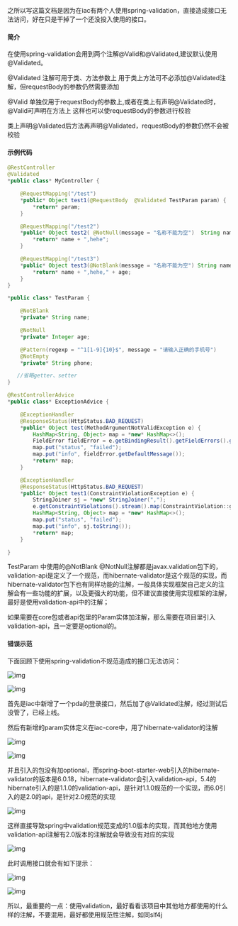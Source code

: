 之所以写这篇文档是因为在iac有两个人使用spring-validation，直接造成接口无法访问，好在只是干掉了一个还没投入使用的接口。



#### 简介

在使用spring-validation会用到两个注解@Valid和@Validated,建议默认使用@Validated。



@Validated 注解可用于类、方法参数上
用于类上方法可不必添加@Validated注解，但requestBody的参数仍然需要添加

@Valid 单独仅用于requestBody的参数上,或者在类上有声明@Validated时，@Valid可声明在方法上
这样也可以使requestBody的参数进行校验

类上声明@Validated后方法再声明@Validated，requestBody的参数仍然不会被校验



#### 示例代码

```java
@RestController
@Validated
*public class* MyController {

​    @RequestMapping("/test")
​    *public* Object test1(@RequestBody  @Validated TestParam param) {
​        *return* param;
​    }

​    @RequestMapping("/test2")
​    *public* Object test2( @NotNull(message = "名称不能为空")  String name) {
​        *return* name + ",hehe";
​    }

​    @RequestMapping("/test3")
​    *public* Object test3(@NotBlank(message = "名称不能为空") String name,@NotNull(message = "年龄不能为空") Integer age) {
​        *return* name + ",hehe," + age;
​    }
}

*public class* TestParam {

​    @NotBlank
​    *private* String name;

​    @NotNull
​    *private* Integer age;

​    @Pattern(regexp = "^1[1-9]{10}$", message = "请输入正确的手机号")
​    @NotEmpty
​    *private* String phone;

​	//省略getter、setter
}

@RestControllerAdvice
*public class* ExceptionAdvice {

​    @ExceptionHandler
​    @ResponseStatus(HttpStatus.BAD_REQUEST)
​    *public* Object test(MethodArgumentNotValidException e) {
​        HashMap<String, Object> map = *new* HashMap<>();
​        FieldError fieldError = e.getBindingResult().getFieldErrors().get(0);
​        map.put("status", "failed");
​        map.put("info", fieldError.getDefaultMessage());
​        *return* map;
​    }

​    @ExceptionHandler
​    @ResponseStatus(HttpStatus.BAD_REQUEST)
​    *public* Object test1(ConstraintViolationException e) {
​        StringJoiner sj = *new* StringJoiner(",");
​        e.getConstraintViolations().stream().map(ConstraintViolation::getMessage).findFirst().ifPresent(sj::add);
​        HashMap<String, Object> map = *new* HashMap<>();
​        map.put("status", "failed");
​        map.put("info", sj.toString());
​        *return* map;
​    }

}
```



TestParam 中使用的@NotBlank @NotNull注解都是javax.validation包下的，validation-api是定义了一个规范，而hibernate-validator是这个规范的实现，而hibernate-validator包下也有同样功能的注解，一般具体实现框架自己定义的注解会有一些功能的扩展，以及更强大的功能，但不建议直接使用实现框架的注解，最好是使用validation-api中的注解；

如果需要在core包或者api包里的Param实体加注解，那么需要在项目里引入validation-api，且一定要是optional的。



#### 错误示范

下面回顾下使用spring-validation不规范造成的接口无法访问：



![img](https://cdn.nlark.com/yuque/0/2021/png/2387107/1624527841562-ee7853d4-7717-41f4-8dd4-ec2d4a6f2212.png)

![img](https://cdn.nlark.com/yuque/0/2021/png/2387107/1624527898786-9b68f241-c718-4cc1-8dce-cb6529f2ec66.png)

首先是iac中新增了一个pda的登录接口，然后加了@Validated注解，经过测试后没管了，已经上线。



然后有新增的param实体定义在iac-core中，用了hibernate-validator的注解

![img](https://cdn.nlark.com/yuque/0/2021/png/2387107/1624528055953-4bac659f-fe53-4a2d-9153-21a20960d420.png)

![img](https://cdn.nlark.com/yuque/0/2021/png/2387107/1624528083989-36f13f98-9f9c-4436-b87c-3d8e2a1f73dd.png)

并且引入的包没有加optional，而spring-boot-starter-web引入的hibernate-validator的版本是6.0.18，hibernate-validator会引入validation-api，5.4的hibernate引入的是1.1.0的validation-api，是针对1.1.0规范的一个实现，而6.0引入的是2.0的api，是针对2.0规范的实现

![img](https://cdn.nlark.com/yuque/0/2021/png/2387107/1624528331159-26554d70-adb8-4748-b592-eaf3b828ff33.png)

这样直接导致spring中validation规范变成的1.0版本的实现，而其他地方使用validation-api注解有2.0版本的注解就会导致没有对应的实现

![img](https://cdn.nlark.com/yuque/0/2021/png/2387107/1624528439085-da790b61-0743-436c-b612-0b20f7967f09.png)

此时调用接口就会有如下提示：

![img](https://cdn.nlark.com/yuque/0/2021/png/2387107/1624528528162-7a185179-160f-40db-a45a-8d3b19ea07ee.png)

![img](https://cdn.nlark.com/yuque/0/2021/png/2387107/1624528542953-501019f3-4b53-4934-bede-ae2728c78e88.png)







所以，最重要的一点：使用validation，最好看看该项目中其他地方都使用的什么样的注解，不要混用，最好都使用规范性注解，如同slf4j